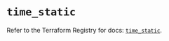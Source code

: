 # `time_static`

Refer to the Terraform Registry for docs: [`time_static`](https://registry.terraform.io/providers/hashicorp/time/0.12.1/docs/resources/static).
